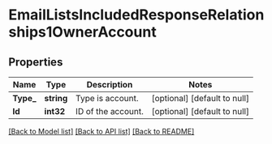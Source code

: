 # EmailListsIncludedResponseRelationships1OwnerAccount

## Properties
Name | Type | Description | Notes
------------ | ------------- | ------------- | -------------
**Type_** | **string** | Type is account.  | [optional] [default to null]
**Id** | **int32** | ID of the account.  | [optional] [default to null]

[[Back to Model list]](../README.md#documentation-for-models) [[Back to API list]](../README.md#documentation-for-api-endpoints) [[Back to README]](../README.md)

